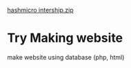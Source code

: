 [hashmicro intership.zip](https://github.com/Chillyxcool/J/files/6820632/hashmicro.intership.zip)
# Try Making website
make website using database (php, html)
